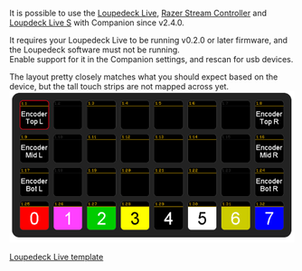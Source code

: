 It is possible to use the [Loupedeck Live](https://loupedeck.com/uk/products/loupedeck-live/), [Razer Stream Controller](https://www.razer.com/gb-en/streaming-accessories/razer-stream-controller) and [Loupdeck Live S](https://loupedeck.com/uk/products/loupedeck-live-s/) with Companion since v2.4.0.

It requires your Loupedeck Live to be running v0.2.0 or later firmware, and the Loupedeck software must not be running.  
Enable support for it in the Companion settings, and rescan for usb devices.

The layout pretty closely matches what you should expect based on the device, but the tall touch strips are not mapped across yet.
![Loupedeck Live template](images/loupedeck-live.png?raw=true 'Loupedeck Live template')

[Loupedeck Live template](/loupedeck-live-template.companionconfig)
